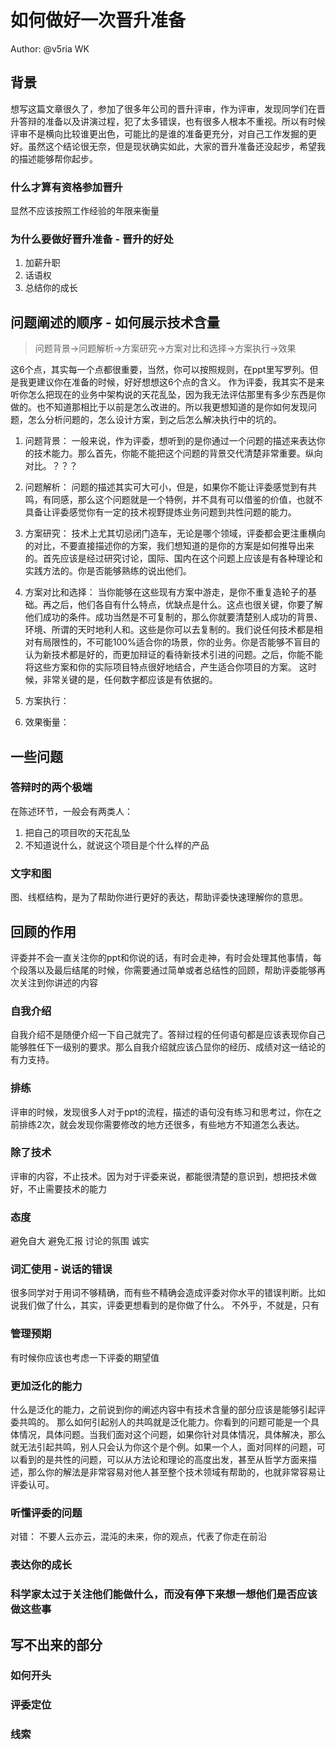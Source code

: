 # 如何做好一次晋升准备

Author: @v5ria WK
## 背景
想写这篇文章很久了，参加了很多年公司的晋升评审，作为评审，发现同学们在晋升答辩的准备以及讲演过程，犯了太多错误，也有很多人根本不重视。所以有时候评审不是横向比较谁更出色，可能比的是谁的准备更充分，对自己工作发掘的更好。虽然这个结论很无奈，但是现状确实如此，大家的晋升准备还没起步，希望我的描述能够帮你起步。

### 什么才算有资格参加晋升
显然不应该按照工作经验的年限来衡量

### 为什么要做好晋升准备 - 晋升的好处

1. 加薪升职
2. 话语权
3. 总结你的成长


## 问题阐述的顺序 - 如何展示技术含量
> 问题背景->问题解析->方案研究->方案对比和选择->方案执行->效果

这6个点，其实每一个点都很重要，当然，你可以按照规则，在ppt里写罗列。但是我更建议你在准备的时候，好好想想这6个点的含义。
作为评委，我其实不是来听你怎么把现在的业务中架构说的天花乱坠，因为我无法评估那里有多少东西是你做的。也不知道那相比于以前是怎么改进的。所以我更想知道的是你如何发现问题，怎么分析问题的，怎么设计方案，到之后怎么解决执行中的坑的。

1. 问题背景：
一般来说，作为评委，想听到的是你通过一个问题的描述来表达你的技术能力。那么首先，你能不能把这个问题的背景交代清楚非常重要。纵向对比。？？？
2. 问题解析： 
问题的描述其实可大可小，但是，如果你不能让评委感觉到有共鸣，有同感，那么这个问题就是一个特例，并不具有可以借鉴的价值，也就不具备让评委感觉你有一定的技术视野提炼业务问题到共性问题的能力。
3. 方案研究：
技术上尤其切忌闭门造车，无论是哪个领域，评委都会更注重横向的对比，不要直接描述你的方案，我们想知道的是你的方案是如何推导出来的。首先应该是经过研究讨论，国际、国内在这个问题上应该是有各种理论和实践方法的。你是否能够熟练的说出他们。
4. 方案对比和选择：
当你能够在这些现有方案中游走，是你不重复造轮子的基础。再之后，他们各自有什么特点，优缺点是什么。这点也很关键，你要了解他们成功的条件。成功当然是不可复制的，那么你就要清楚别人成功的背景、环境、所谓的天时地利人和。这些是你可以去复制的。我们说任何技术都是相对有局限性的，不可能100%适合你的场景，你的业务。你是否能够不盲目的认为新技术都是好的，而更加辩证的看待新技术引进的问题。之后，你能不能将这些方案和你的实际项目特点很好地结合，产生适合你项目的方案。
这时候，非常关键的是，任何数字都应该是有依据的。
5. 方案执行：

6. 效果衡量：

## 一些问题
### 答辩时的两个极端 
在陈述环节，一般会有两类人：

1. 把自己的项目吹的天花乱坠
2. 不知道说什么，就说这个项目是个什么样的产品

### 文字和图
图、线框结构，是为了帮助你进行更好的表达，帮助评委快速理解你的意思。

## 回顾的作用
评委并不会一直关注你的ppt和你说的话，有时会走神，有时会处理其他事情，每个段落以及最后结尾的时候，你需要通过简单或者总结性的回顾，帮助评委能够再次关注到你讲述的内容


### 自我介绍
自我介绍不是随便介绍一下自己就完了。答辩过程的任何语句都是应该表现你自己能够胜任下一级别的要求。那么自我介绍就应该凸显你的经历、成绩对这一结论的有力支持。
### 排练
评审的时候，发现很多人对于ppt的流程，描述的语句没有练习和思考过，你在之前排练2次，就会发现你需要修改的地方还很多，有些地方不知道怎么表达。

### 除了技术
评审的内容，不止技术。因为对于评委来说，都能很清楚的意识到，想把技术做好，不止需要技术的能力


### 态度
避免自大
避免汇报
讨论的氛围
诚实

### 词汇使用 - 说话的错误
很多同学对于用词不够精确，而有些不精确会造成评委对你水平的错误判断。比如说我们做了什么，其实，评委更想看到的是你做了什么。
不外乎，不就是，只有

### 管理预期
有时候你应该也考虑一下评委的期望值

### 更加泛化的能力
什么是泛化的能力，之前说到你的阐述内容中有技术含量的部分应该是能够引起评委共鸣的。
那么如何引起别人的共鸣就是泛化能力。你看到的问题可能是一个具体情况，具体问题。当我们面对这个问题，如果你针对具体情况，具体解决，那么就无法引起共鸣，别人只会认为你这个是个例。如果一个人，面对同样的问题，可以看到的是共性的问题，可以从方法论和理论的高度出发，甚至从哲学方面来描述，那么你的解法是非常容易对他人甚至整个技术领域有帮助的，也就非常容易让评委认可。

### 听懂评委的问题
对错：
不要人云亦云，混沌的未来，你的观点，代表了你走在前沿
### 表达你的成长
### 科学家太过于关注他们能做什么，而没有停下来想一想他们是否应该做这些事

## 写不出来的部分
### 如何开头
### 评委定位
### 线索




